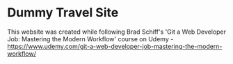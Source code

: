 # Dummy Travel Site
This website was created while following Brad Schiff's 'Git a Web Developer Job: Mastering the Modern Workflow' course on Udemy - https://www.udemy.com/git-a-web-developer-job-mastering-the-modern-workflow/
